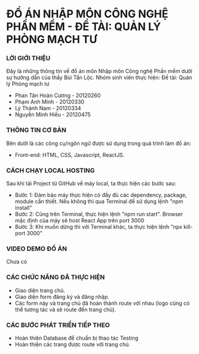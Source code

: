 
# ĐỒ ÁN NHẬP MÔN CÔNG NGHỆ PHẦN MỀM - ĐỀ TÀI: QUẢN LÝ PHÒNG MẠCH TƯ

### LỜI GIỚI THIỆU
Đây là những thông tin về đồ án môn Nhập môn Công nghệ Phần mềm dưới sự hướng dẫn của thầy Bùi Tấn Lộc.
Nhóm sinh viên thực hiện:
Đề tài: Quản lý Phòng mạch tư
* Phan Tân Hoàn Cương - 20120260
* Phạm Anh Minh - 20120330
* Lý Thành Nam - 20120334
* Nguyễn Minh Hiếu - 20120475

### THÔNG TIN CƠ BẢN
Bên dưới là các công cụ/ngôn ngữ được sử dụng trong quá trình làm đồ án:
* Front-end: HTML, CSS, Javascript, ReactJS.

### CÁCH CHẠY LOCAL HOSTING
Sau khi tải Project từ GitHub về máy local, ta thực hiện các bước sau:
* Bước 1: Đảm bảo máy thực hiện có đầy đủ các dependency, package, module cần thiết. Nếu không thì qua Terminal để sử dụng lệnh "npm install"
* Bước 2: Cũng trên Terminal, thực hiện lệnh "npm run start". Browser mặc định của máy sẽ host React App trên port 3000
* Bước 3: Khi muốn dừng thì với Terminal khác, ta thực hiện lệnh "npx kill-port 3000"


### VIDEO DEMO ĐỒ ÁN
Chưa có

### CÁC CHỨC NĂNG ĐÃ THỰC HIỆN
* Giao diện trang chủ.
* Giao diện form đăng ký và đăng nhập.
* Các form này và trang chủ đã hoàn thành route với nhau (logo cũng có thể tương tác và sẽ route đến trang chủ).

### CÁC BƯỚC PHÁT TRIỂN TIẾP THEO
* Hoàn thiện Database để chuẩn bị thao tác Testing
* Hoàn thiện các trang được route với trang chủ.

 
